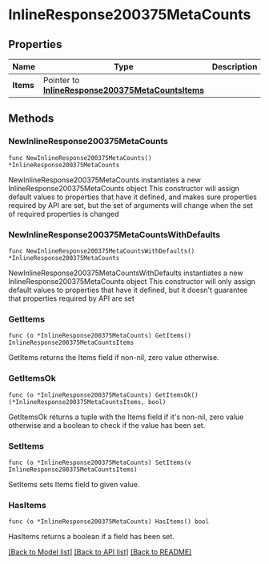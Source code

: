 # InlineResponse200375MetaCounts

## Properties

Name | Type | Description | Notes
------------ | ------------- | ------------- | -------------
**Items** | Pointer to [**InlineResponse200375MetaCountsItems**](InlineResponse200375MetaCountsItems.md) |  | [optional] 

## Methods

### NewInlineResponse200375MetaCounts

`func NewInlineResponse200375MetaCounts() *InlineResponse200375MetaCounts`

NewInlineResponse200375MetaCounts instantiates a new InlineResponse200375MetaCounts object
This constructor will assign default values to properties that have it defined,
and makes sure properties required by API are set, but the set of arguments
will change when the set of required properties is changed

### NewInlineResponse200375MetaCountsWithDefaults

`func NewInlineResponse200375MetaCountsWithDefaults() *InlineResponse200375MetaCounts`

NewInlineResponse200375MetaCountsWithDefaults instantiates a new InlineResponse200375MetaCounts object
This constructor will only assign default values to properties that have it defined,
but it doesn't guarantee that properties required by API are set

### GetItems

`func (o *InlineResponse200375MetaCounts) GetItems() InlineResponse200375MetaCountsItems`

GetItems returns the Items field if non-nil, zero value otherwise.

### GetItemsOk

`func (o *InlineResponse200375MetaCounts) GetItemsOk() (*InlineResponse200375MetaCountsItems, bool)`

GetItemsOk returns a tuple with the Items field if it's non-nil, zero value otherwise
and a boolean to check if the value has been set.

### SetItems

`func (o *InlineResponse200375MetaCounts) SetItems(v InlineResponse200375MetaCountsItems)`

SetItems sets Items field to given value.

### HasItems

`func (o *InlineResponse200375MetaCounts) HasItems() bool`

HasItems returns a boolean if a field has been set.


[[Back to Model list]](../README.md#documentation-for-models) [[Back to API list]](../README.md#documentation-for-api-endpoints) [[Back to README]](../README.md)


